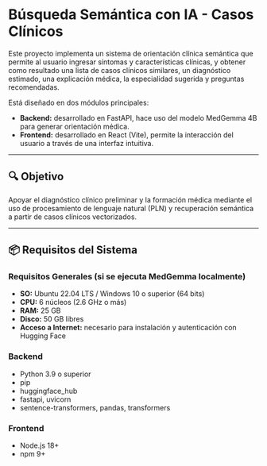 # Búsqueda Semántica con IA - Casos Clínicos

Este proyecto implementa un sistema de orientación clínica semántica que permite al usuario ingresar síntomas y características clínicas, y obtener como resultado una lista de casos clínicos similares, un diagnóstico estimado, una explicación médica, la especialidad sugerida y preguntas recomendadas.

Está diseñado en dos módulos principales:

- **Backend:** desarrollado en FastAPI, hace uso del modelo MedGemma 4B para generar orientación médica.
- **Frontend:** desarrollado en React (Vite), permite la interacción del usuario a través de una interfaz intuitiva.

---

## 🔍 Objetivo

Apoyar el diagnóstico clínico preliminar y la formación médica mediante el uso de procesamiento de lenguaje natural (PLN) y recuperación semántica a partir de casos clínicos vectorizados.

---

## 📦 Requisitos del Sistema

### Requisitos Generales (si se ejecuta MedGemma localmente)

- **SO:** Ubuntu 22.04 LTS / Windows 10 o superior (64 bits)
- **CPU:** 6 núcleos (2.6 GHz o más)
- **RAM:** 25 GB
- **Disco:** 50 GB libres
- **Acceso a Internet:** necesario para instalación y autenticación con Hugging Face

### Backend

- Python 3.9 o superior
- pip
- huggingface_hub
- fastapi, uvicorn
- sentence-transformers, pandas, transformers

### Frontend

- Node.js 18+
- npm 9+